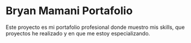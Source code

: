 # Bryan Mamani Portafolio

Este proyecto es mi portafolio profesional donde muestro mis skills, que proyectos he realizado y en que me estoy especializando.